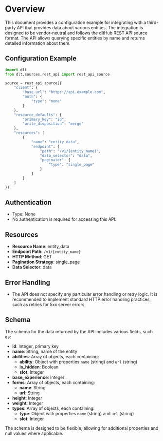 # Overview

This document provides a configuration example for integrating with a third-party API that provides data about various entities. The integration is designed to be vendor-neutral and follows the dltHub REST API source format. The API allows querying specific entities by name and returns detailed information about them.

## Configuration Example

```python
import dlt
from dlt.sources.rest_api import rest_api_source

source = rest_api_source({
    "client": {
        "base_url": "https://api.example.com",
        "auth": {
            "type": "none"
        }
    },
    "resource_defaults": {
        "primary_key": "id",
        "write_disposition": "merge"
    },
    "resources": [
        {
            "name": "entity_data",
            "endpoint": {
                "path": "/v1/{entity_name}",
                "data_selector": "data",
                "paginator": {
                    "type": "single_page"
                }
            }
        }
    ]
})
```

## Authentication

- Type: None
- No authentication is required for accessing this API.

## Resources

- **Resource Name**: entity_data
- **Endpoint Path**: `/v1/{entity_name}`
- **HTTP Method**: GET
- **Pagination Strategy**: single_page
- **Data Selector**: data

## Error Handling

- The API does not specify any particular error handling or retry logic. It is recommended to implement standard HTTP error handling practices, such as retries for 5xx server errors.

## Schema

The schema for the data returned by the API includes various fields, such as:

- **id**: Integer, primary key
- **name**: String, name of the entity
- **abilities**: Array of objects, each containing:
  - **ability**: Object with properties `name` (string) and `url` (string)
  - **is_hidden**: Boolean
  - **slot**: Integer
- **base_experience**: Integer
- **forms**: Array of objects, each containing:
  - **name**: String
  - **url**: String
- **height**: Integer
- **weight**: Integer
- **types**: Array of objects, each containing:
  - **type**: Object with properties `name` (string) and `url` (string)
  - **slot**: Integer

The schema is designed to be flexible, allowing for additional properties and null values where applicable.
